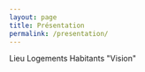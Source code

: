 ```yaml
---
layout: page
title: Présentation
permalink: /presentation/
---
```


Lieu
Logements
Habitants
"Vision"